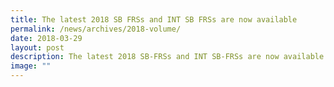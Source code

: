 ```yaml
---
title: The latest 2018 SB FRSs and INT SB FRSs are now available
permalink: /news/archives/2018-volume/
date: 2018-03-29
layout: post
description: The latest 2018 SB-FRSs and INT SB-FRSs are now available
image: ""
---
```

